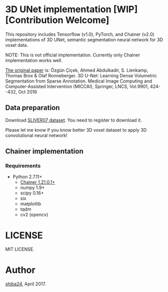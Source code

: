 # 3D UNet implementation [WIP]  [Contribution Welcome]

This repository includes Tensorflow (v1.0), PyTorch, and Chainer (v2.0) implementations of 3D UNet, semantic segmentation neural network for 3D voxel data.

NOTE: This is not official implementation. Currently only Chainer implementation works well.


[The original paper](https://arxiv.org/abs/1606.06650) is:
 Özgün Çiçek, Ahmed Abdulkadir, S. Lienkamp, Thomas Brox & Olaf Ronneberger. 3D U-Net: Learning Dense Volumetric Segmentation from Sparse Annotation. Medical Image Computing and Computer-Assisted Intervention (MICCAI), Springer, LNCS, Vol.9901, 424--432, Oct 2016


## Data preparation

Download [SLIVER07 dataset](http://sliver07.org/index.php). You need to register to download it.

Please let me know if you know better 3D voxel dataset to apply 3D convolutional neural network!


## Chainer implementation

### Requirements

- Python 2.7.11+
  - [Chainer 1.21.0.1+](https://github.com/pfnet/chainer)
  - numpy 1.9+
  - scipy 0.16+
  - six
  - matplotlib
  - tqdm
  - cv2 (opencv)


# LICENSE

MIT LICENSE.

# Author

[shiba24](https://github.com/shiba24/), April 2017.
